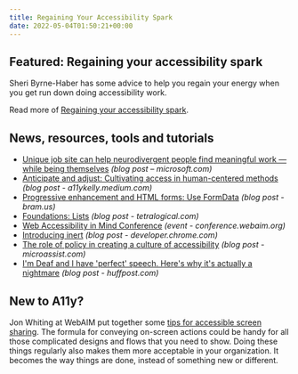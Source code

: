 ```yaml
---
title: Regaining Your Accessibility Spark
date: 2022-05-04T01:50:21+00:00
---
```


## Featured: Regaining your accessibility spark

Sheri Byrne-Haber has some advice to help you regain your energy when you get run down doing accessibility work.

Read more of [Regaining your accessibility spark](https://uxdesign.cc/regaining-your-accessibility-spark-a182eee9e8e6).

## News, resources, tools and tutorials

- [Unique job site can help neurodivergent people find meaningful work — while being themselves](https://news.microsoft.com/features/unique-job-site-can-help-neurodivergent-people-find-meaningful-work-while-being-themselves/) *(blog post – microsoft.com)*
- [Anticipate and adjust: Cultivating access in human-centered methods](https://a11ykelly.medium.com/anticipate-and-adjust-cultivating-access-in-human-centered-methods-1e46c6845e34) _(blog post - a11ykelly.medium.com)_
- [Progressive enhancement and HTML forms: Use FormData](https://www.bram.us/2022/04/22/progressive-enhancement-and-html-forms-use-formdata/) *(blog post - bram.us)*
- [Foundations: Lists](https://tetralogical.com/blog/2022/04/29/lists/) *(blog post - tetralogical.com)*
- [Web Accessibility in Mind Conference](https://conference.webaim.org) *(event - conference.webaim.org)*
- [Introducing inert](https://developer.chrome.com/blog/inert/) *(blog post - developer.chrome.com)*
- [The role of policy in creating a culture of accessibility](https://www.microassist.com/digital-accessibility/key-elements-accessibility-policy/) *(blog post - microassist.com)*
- [I'm Deaf and I have 'perfect' speech. Here's why it's actually a nightmare](https://www.huffpost.com/entry/coda-deaf-perfect-speech_n_624b2290e4b068157f7ac51f) *(blog post - huffpost.com)*

## New to A11y?

Jon Whiting at WebAIM put together some [tips for accessible screen sharing](https://webaim.org/blog/tips-for-accessible-screen-sharing/). The formula for conveying on-screen actions could be handy for all those complicated designs and flows that you need to show. Doing these things regularly also makes them more acceptable in your organization. It becomes the way things are done, instead of something new or different.
